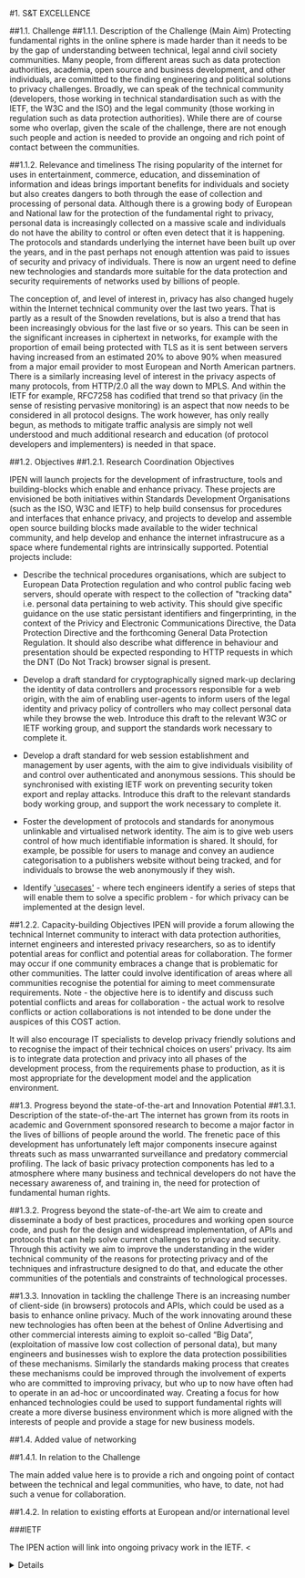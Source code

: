 #1.	S&T EXCELLENCE

##1.1.	Challenge 
##1.1.1.	Description of the Challenge (Main Aim)
Protecting fundamental rights in the online sphere is made harder than it needs to be by the gap of understanding between technical, legal annd civil society communities.
Many people, from different areas such as data protection authorities, academia, open source and business development, and other individuals, are committed to the finding engineering and political solutions to privacy challenges. Broadly, we can speak of the technical community (developers, those working in technical standardisation such as with the IETF, the W3C and the ISO) and the legal community (those working in regulation such as data protection authorities). While there are of course some who overlap, given the scale of the challenge, there are not enough such people and action is needed to provide an ongoing and rich point of contact between the communities.


##1.1.2.	Relevance and timeliness
The rising popularity of the internet for uses in entertainment, commerce, education, and dissemination of information and ideas brings important benefits for individuals and society but also creates dangers to both through the ease of collection and processing of personal data. Although there is a growing body of European and National law for the protection of the fundamental right to privacy, personal data is increasingly collected on a massive scale and individuals do not have the ability to control or often even detect that it is happening. The protocols and standards underlying the internet have been built up over the years, and in the past perhaps not enough attention was paid to issues of security and privacy of individuals. There is now an urgent need to define new technologies and standards more suitable for the data protection and security requirements of networks used by billions of people.

The conception of, and level of interest in, privacy has also changed hugely within the Internet technical community over the last two years. That is partly as a result of the Snowden revelations, but is also a trend that has been increasingly obvious for the last five or so years. This can be seen in the significant increases in ciphertext in networks, for example with the proportion of email being protected with TLS as it is sent between servers having increased from an estimated 20% to above 90% when measured from a major email provider to most European and North American partners. There is a similarly increasing level of interest in the privacy aspects of many protocols, from HTTP/2.0 all the way down to MPLS. And within the IETF for example, RFC7258 has codified that trend so that privacy (in the sense of resisting pervasive monitoring) is an aspect that now needs to be considered in all protocol designs. The work however, has only really begun, as methods to mitigate traffic analysis are simply not well understood and much additional research and education (of protocol developers and implementers) is needed in that space. 



##1.2.	Objectives
##1.2.1.	Research Coordination Objectives

IPEN will launch projects for the development of infrastructure, tools and building-blocks which enable and enhance privacy. 
These projects are envisioned be both initiatives within Standards Development Organisations (such as the ISO, W3C and IETF) to help build consensus for procedures and interfaces that enhance privacy, and projects to develop and assemble open source building blocks made available to the wider technical community, and help develop and enhance the internet infrastrucure as a space where fundemental rights are intrinsically supported. Potential projects include:
  - Describe the technical procedures  organisations, which are subject to European Data Protection regulation and who control public facing web servers, should operate with respect to the collection of "tracking data" i.e. personal data pertaining to web activity. This should give specific guidance on the use static persistant identifiers and fingerprinting, in the context of the Privicy and Electronic Communications Directive, the Data Protection Directive and the forthcoming General Data Protection Regulation.  It should also describe what difference in behaviour and presentation should be expected responding to HTTP requests in which the DNT (Do Not Track) browser signal is present. 
    
  - Develop a draft standard for cryptographically signed mark-up declaring the identity of data controllers and processors responsible for a web origin, with the aim of enabling user-agents to inform users of the legal identity and privacy policy of controllers who may collect personal data while they browse the web. Introduce this draft to the relevant W3C or IETF working group, and support the standards work necessary to complete it. 

  - Develop a draft standard for web session establishment and management by user agents, with the aim to give individuals visibility of and control over authenticated and anonymous sessions. This should be synchronised with existing IETF work on preventing security token export and replay attacks. Introduce this draft to the relevant standards body working group, and support the work necessary to complete it.
        
  - Foster the development of protocols and standards for anonymous unlinkable and virtualised network identity. The aim is to give web users control of how much identifiable information is shared. It should, for example, be possible for users to manage and convey an audience categorisation to a publishers website without being tracked, and for    individuals to browse the web anonymously if they wish. 

  - Identify ['usecases'](http://www.techopedia.com/definition/25813/use-case) - where tech engineers identify a series of steps that will enable them to solve a specific problem - for which privacy can be implemented at the design level.
    





##1.2.2.	Capacity-building Objectives
IPEN will provide a forum allowing the technical Internet community to interact with data protection authorities, internet engineers and interested privacy researchers, so as to identify potential areas for conflict and potential areas for collaboration. The former may occur if one community embraces a change that is problematic for other communities. The latter could involve identification of areas where all communities recognise the potential for aiming to meet commensurate requirements. Note - the objective here is to identify and discuss such potential conflicts and areas for collaboration - the actual work to resolve conflicts or action collaborations is not intended to be done under the auspices of this COST action.

It will also encourage IT specialists to develop privacy friendly solutions and to recognise the impact of their technical choices on users' privacy. Its aim is to integrate data protection and privacy into all phases of the development process, from the requirements phase to production, as it is most appropriate for the development model and the application environment.

##1.3.	Progress beyond the state-of-the-art and Innovation Potential 
##1.3.1.	Description of the state-of-the-art
The internet has grown from its roots in academic and Government sponsored research to become a major factor in the lives of billions of people around the world. The frenetic pace of this development has unfortunately left major components insecure against threats such as mass unwarranted surveillance and predatory commercial profiling. The lack of basic privacy protection components has led to a atmosphere where many business and technical developers do not have the necessary awareness of, and training in, the need for protection of fundamental human rights. 

##1.3.2.	Progress beyond the state-of-the-art
We aim to create and disseminate a body of best practices, procedures and working open source code, and push for the design and widespread implementation, of APIs and protocols that can help solve current challenges to privacy and security. Through this activity we aim to improve the understanding in the wider technical community of the reasons for protecting privacy and of the techniques and infrastructure designed to do that, and educate the other communities of the potentials and constraints of technological processes.  

##1.3.3.	Innovation in tackling the challenge
There is an increasing number of client-side (in browsers) protocols and APIs, which could be used as a basis to enhance online privacy. Much of the work innovating around these new technologies has often been at the behest of Online Advertising and other commercial interests aiming to exploit so-called “Big Data”, (exploitation of massive low cost collection of personal data), but many engineers and businesses wish to explore the data protection possibilities of these mechanisms. Similarly the standards making process that creates these mechanisms could be improved through the involvement of experts who are committed to improving privacy, but who up to now have often had to operate in an ad-hoc or uncoordinated way. Creating a focus for how enhanced technologies could be used to support fundamental rights will create a more diverse business environment which is more aligned with the interests of people and provide a stage for new business models.

##1.4.	Added value of networking 

##1.4.1.	In relation to the Challenge

The main added value here is to provide a rich and ongoing point of contact between the technical and legal communities, who have, to date, not had such a venue for collaboration.


##1.4.2.	In relation to existing efforts at European and/or international level

###IETF

The IPEN action will link into ongoing privacy work in the IETF. <<details tbd>>



#2.	IMPACT

##2.1.	Expected Impact 
##2.1.1.	Short-term and long-term scientific, technological, and/or socioeconomic impacts

###Short Term Impact
A single document describing a common European wide approach to the collection and use of tracking data would give millions of companies with public facing websites legal surety. The considerable body of European privacy and data protection law would begin to be seen by individuals as a valuable asset helping to protect them from non-consensual profiling, and not just impenetrable bureaucratic verbiage. 

###Long Term Impact
In the longer term the availability and standardisation of privacy and security supporting APIs and procedures will create an environment in Europe for innovation and new business models around marketing and commerce, which no longer comes into conflict with the fundamental rights of individuals. The internet can take on its promised character to enhance democracy, build civilised values and foster a healthy and widely trusted business economy.

##2.2.	Measures to Maximise Impact
##2.2.1.	Plan for involving the most relevant stakeholders 
Text

##2.2.2.	Dissemination and/or Exploitation Plan 
Text

##2.3.	Potential for Innovation versus Risk Level 
##2.3.1.	Potential for scientific, technological and/or socioeconomic innovation breakthroughs
Text


#3.	IMPLEMENTATION

##3.1.	Description of the Work Plan
##3.1.1.	Description of Working Groups – Provide for each WG the Objectives, Tasks, Milestones and Deliverables.
Standards Body Coordination and Support Working Group.

Innovation and Research Working Group.

Education and Outreach Working Group

Governance, Transparency, Strategy and Funding Working Group

##3.1.2.	GANTT Diagram 

##3.1.3.	PERT (optional)

##3.1.4.	Risk and Contingency Plans
Text

##3.2.	Management structures and procedures
Text

##3.3.	Network as a whole
Text
